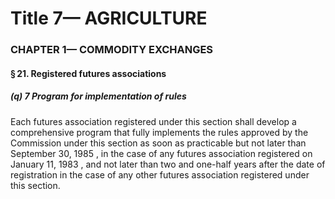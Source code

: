 
# Title 7— AGRICULTURE
### CHAPTER 1— COMMODITY EXCHANGES
#### § 21. Registered futures associations
##### (q) 7 Program for implementation of rules

Each futures association registered under this section shall develop a comprehensive program that fully implements the rules approved by the Commission under this section as soon as practicable but not later than September 30, 1985 , in the case of any futures association registered on January 11, 1983 , and not later than two and one-half years after the date of registration in the case of any other futures association registered under this section.
